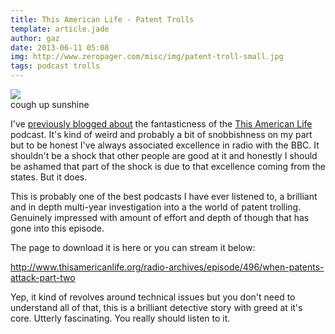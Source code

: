 ```yaml
---
title: This American Life - Patent Trolls
template: article.jade
author: gaz
date: 2013-06-11 05:08
img: http://www.zeropager.com/misc/img/patent-troll-small.jpg
tags: podcast trolls
---
```

[tal]: http://www.thisamericanlife.org/
[previous-tal]: http://zeropager.com/misc/2013-05-22-amazing-podcast.html
[patents-attack]: http://www.thisamericanlife.org/radio-archives/episode/496/when-patents-attack-part-two

<div class='middle'>
<img src='/misc/img/patent-troll-small.jpg'>
<div>cough up sunshine </div>
</div>

I've [previously blogged about][previous-tal] the fantasticness of the [This American Life][tal] podcast. It's kind of weird and probably a bit of snobbishness on my part but to be honest I've always associated excellence in radio with the BBC. It shouldn't be a shock that other people are good at it and honestly I should be ashamed that part of the shock is due to that excellence coming from the states. But it does.

This is probably one of the best podcasts I have ever listened to, a brilliant and in depth multi-year investigation into a the world of patent trolling. Genuinely impressed with amount of effort and depth of though that has gone into this episode.

The page to download it is here or you can stream it below:

http://www.thisamericanlife.org/radio-archives/episode/496/when-patents-attack-part-two

Yep, it kind of revolves around technical issues but you don't need to understand all of that, this is a brilliant detective story with greed at it's core. Utterly fascinating. You really should listen to it.
